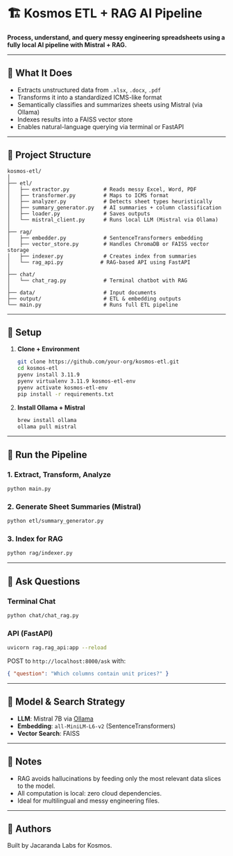 # 🏗️ Kosmos ETL + RAG AI Pipeline

**Process, understand, and query messy engineering spreadsheets using a fully local AI pipeline with Mistral + RAG.**

---

## 🚀 What It Does

* Extracts unstructured data from `.xlsx`, `.docx`, `.pdf`
* Transforms it into a standardized ICMS-like format
* Semantically classifies and summarizes sheets using Mistral (via Ollama)
* Indexes results into a FAISS vector store
* Enables natural-language querying via terminal or FastAPI

---

## 📂 Project Structure

```
kosmos-etl/
│
├── etl/
│   ├── extractor.py           # Reads messy Excel, Word, PDF
│   ├── transformer.py         # Maps to ICMS format
│   ├── analyzer.py            # Detects sheet types heuristically
│   ├── summary_generator.py   # AI summaries + column classification
│   ├── loader.py              # Saves outputs
│   └── mistral_client.py      # Runs local LLM (Mistral via Ollama)
│
├── rag/
│   ├── embedder.py            # SentenceTransformers embedding
│   ├── vector_store.py        # Handles ChromaDB or FAISS vector storage
│   ├── indexer.py             # Creates index from summaries
│   └── rag_api.py            # RAG-based API using FastAPI
│
├── chat/
│   └── chat_rag.py            # Terminal chatbot with RAG
│
├── data/                      # Input documents
├── output/                    # ETL & embedding outputs
└── main.py                    # Runs full ETL pipeline
```

---

## 💠 Setup

1. **Clone + Environment**

   ```bash
   git clone https://github.com/your-org/kosmos-etl.git
   cd kosmos-etl
   pyenv install 3.11.9
   pyenv virtualenv 3.11.9 kosmos-etl-env
   pyenv activate kosmos-etl-env
   pip install -r requirements.txt
   ```

2. **Install Ollama + Mistral**

   ```bash
   brew install ollama
   ollama pull mistral
   ```

---

## 🧲 Run the Pipeline

### 1. Extract, Transform, Analyze

```bash
python main.py
```

### 2. Generate Sheet Summaries (Mistral)

```bash
python etl/summary_generator.py
```

### 3. Index for RAG

```bash
python rag/indexer.py
```

---

## 💬 Ask Questions

### Terminal Chat

```bash
python chat/chat_rag.py
```

### API (FastAPI)

```bash
uvicorn rag.rag_api:app --reload
```

POST to `http://localhost:8000/ask` with:

```json
{ "question": "Which columns contain unit prices?" }
```

---

## 🧠 Model & Search Strategy

* **LLM**: Mistral 7B via [Ollama](https://ollama.ai)
* **Embedding**: `all-MiniLM-L6-v2` (SentenceTransformers)
* **Vector Search**: FAISS

---

## 📌 Notes

* RAG avoids hallucinations by feeding only the most relevant data slices to the model.
* All computation is local: zero cloud dependencies.
* Ideal for multilingual and messy engineering files.


---

## 🧐 Authors

Built by Jacaranda Labs for Kosmos.
